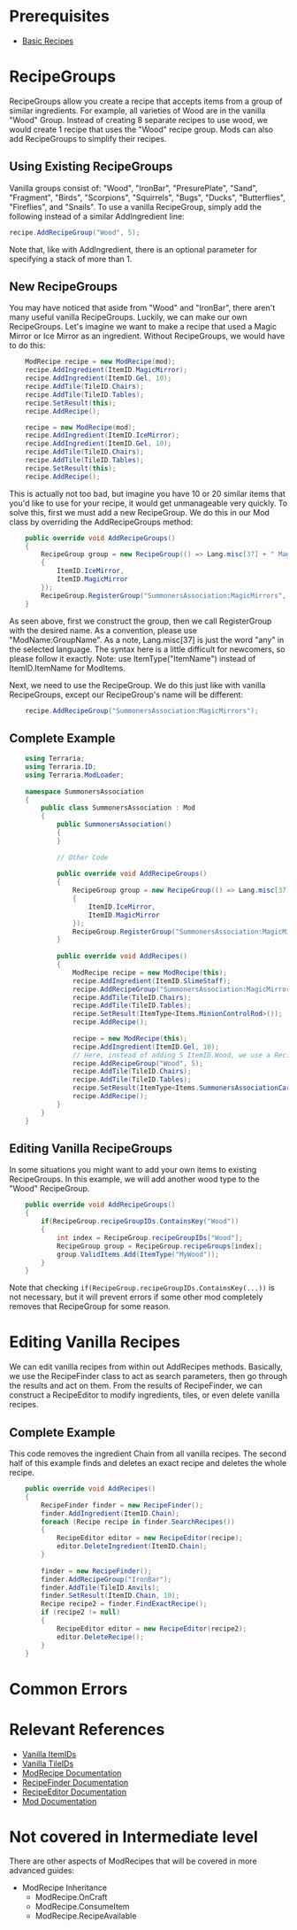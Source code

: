 # Prerequisites 
* [Basic Recipes](Basic-Recipes)

# RecipeGroups
RecipeGroups allow you create a recipe that accepts items from a group of similar ingredients. For example, all varieties of Wood are in the vanilla "Wood" Group. Instead of creating 8 separate recipes to use wood, we would create 1 recipe that uses the "Wood" recipe group. Mods can also add RecipeGroups to simplify their recipes.

## Using Existing RecipeGroups
Vanilla groups consist of: "Wood", "IronBar", "PresurePlate", "Sand", "Fragment", "Birds", "Scorpions", "Squirrels", "Bugs", "Ducks", "Butterflies", "Fireflies", and "Snails". To use a vanilla RecipeGroup, simply add the following instead of a similar AddIngredient line:
```csharp
recipe.AddRecipeGroup("Wood", 5);
```
Note that, like with AddIngredient, there is an optional parameter for specifying a stack of more than 1.

## New RecipeGroups
You may have noticed that aside from "Wood" and "IronBar", there aren't many useful vanilla RecipeGroups. Luckily, we can make our own RecipeGroups. Let's imagine we want to make a recipe that used a Magic Mirror or Ice Mirror as an ingredient. Without RecipeGroups, we would have to do this:
```csharp
    ModRecipe recipe = new ModRecipe(mod);
    recipe.AddIngredient(ItemID.MagicMirror);
    recipe.AddIngredient(ItemID.Gel, 10);
    recipe.AddTile(TileID.Chairs);
    recipe.AddTile(TileID.Tables);
    recipe.SetResult(this);
    recipe.AddRecipe();

    recipe = new ModRecipe(mod);
    recipe.AddIngredient(ItemID.IceMirror);
    recipe.AddIngredient(ItemID.Gel, 10);
    recipe.AddTile(TileID.Chairs);
    recipe.AddTile(TileID.Tables);
    recipe.SetResult(this);
    recipe.AddRecipe();
```
This is actually not too bad, but imagine you have 10 or 20 similar items that you'd like to use for your recipe, it would get unmanageable very quickly. To solve this, first we must add a new RecipeGroup. We do this in our Mod class by overriding the AddRecipeGroups method:
```csharp
    public override void AddRecipeGroups()
    {
    	RecipeGroup group = new RecipeGroup(() => Lang.misc[37] + " Magic Mirror", new int[]
    	{
    		ItemID.IceMirror,
    		ItemID.MagicMirror
    	});
    	RecipeGroup.RegisterGroup("SummonersAssociation:MagicMirrors", group);
    }
```
As seen above, first we construct the group, then we call RegisterGroup with the desired name. As a convention, please use "ModName:GroupName". As a note, Lang.misc[37] is just the word "any" in the selected language. The syntax here is a little difficult for newcomers, so please follow it exactly. Note: use ItemType("ItemName") instead of ItemID.ItemName for ModItems.

Next, we need to use the RecipeGroup. We do this just like with vanilla RecipeGroups, except our RecipeGroup's name will be different:
```csharp
    recipe.AddRecipeGroup("SummonersAssociation:MagicMirrors");
```
## Complete Example
```csharp
    using Terraria;
    using Terraria.ID;
    using Terraria.ModLoader;
    
    namespace SummonersAssociation
    {
    	public class SummonersAssociation : Mod
    	{
    		public SummonersAssociation()
    		{
    		}
    
    		// Other Code
    
    		public override void AddRecipeGroups()
    		{
    			RecipeGroup group = new RecipeGroup(() => Lang.misc[37] + " Magic Mirror", new int[]
    			{
    				ItemID.IceMirror,
    				ItemID.MagicMirror
    			});
    			RecipeGroup.RegisterGroup("SummonersAssociation:MagicMirrors", group);
    		}
    
    		public override void AddRecipes()
    		{
    			ModRecipe recipe = new ModRecipe(this);
    			recipe.AddIngredient(ItemID.SlimeStaff);
    			recipe.AddRecipeGroup("SummonersAssociation:MagicMirrors");
    			recipe.AddTile(TileID.Chairs);
    			recipe.AddTile(TileID.Tables);
    			recipe.SetResult(ItemType<Items.MinionControlRod>());
    			recipe.AddRecipe();
    
    			recipe = new ModRecipe(this);
    			recipe.AddIngredient(ItemID.Gel, 10);
    			// Here, instead of adding 5 ItemID.Wood, we use a RecipeGroup to specify all types of Wood in a single recipe.
    			recipe.AddRecipeGroup("Wood", 5);
    			recipe.AddTile(TileID.Chairs);
    			recipe.AddTile(TileID.Tables);
    			recipe.SetResult(ItemType<Items.SummonersAssociationCard>());
    			recipe.AddRecipe();
    		}
    	}
    }
```
## Editing Vanilla RecipeGroups
In some situations you might want to add your own items to existing RecipeGroups. In this example, we will add another wood type to the "Wood" RecipeGroup.
```csharp
    public override void AddRecipeGroups()
    {
    	if(RecipeGroup.recipeGroupIDs.ContainsKey("Wood"))
    	{
    		int index = RecipeGroup.recipeGroupIDs["Wood"];
    		RecipeGroup group = RecipeGroup.recipeGroups[index];
    		group.ValidItems.Add(ItemType("MyWood"));
    	}
    }
```
Note that checking `if(RecipeGroup.recipeGroupIDs.ContainsKey(...))` is not necessary, but it will prevent errors if some other mod completely removes that RecipeGroup for some reason.

# Editing Vanilla Recipes
We can edit vanilla recipes from within out AddRecipes methods. Basically, we use the RecipeFinder class to act as search parameters, then go through the results and act on them. From the results of RecipeFinder, we can construct a RecipeEditor to modify ingredients, tiles, or even delete vanilla recipes.

## Complete Example
This code removes the ingredient Chain from all vanilla recipes. The second half of this example finds and deletes an exact recipe and deletes the whole recipe.
```csharp
    public override void AddRecipes()
    {
    	RecipeFinder finder = new RecipeFinder();
    	finder.AddIngredient(ItemID.Chain);
    	foreach (Recipe recipe in finder.SearchRecipes())
    	{
    		RecipeEditor editor = new RecipeEditor(recipe);
    		editor.DeleteIngredient(ItemID.Chain);
    	}
    
    	finder = new RecipeFinder();
    	finder.AddRecipeGroup("IronBar");
    	finder.AddTile(TileID.Anvils);
    	finder.SetResult(ItemID.Chain, 10);
    	Recipe recipe2 = finder.FindExactRecipe();
    	if (recipe2 != null)
    	{
    		RecipeEditor editor = new RecipeEditor(recipe2);
    		editor.DeleteRecipe();
    	}
    }
```
# Common Errors

# Relevant References
* [Vanilla ItemIDs](https://github.com/bluemagic123/tModLoader/wiki/Vanilla-Item-IDs)
* [Vanilla TileIDs](https://github.com/bluemagic123/tModLoader/wiki/Vanilla-Tile-IDs)
* [ModRecipe Documentation](http://blushiemagic.github.io/tModLoader/html/class_terraria_1_1_mod_loader_1_1_mod_recipe.html)
* [RecipeFinder Documentation](http://blushiemagic.github.io/tModLoader/html/class_terraria_1_1_mod_loader_1_1_recipe_finder.html)
* [RecipeEditor Documentation](http://blushiemagic.github.io/tModLoader/html/class_terraria_1_1_mod_loader_1_1_recipe_editor.html)
* [Mod Documentation](http://blushiemagic.github.io/tModLoader/html/class_terraria_1_1_mod_loader_1_1_mod.html)

# Not covered in Intermediate level
There are other aspects of ModRecipes that will be covered in more advanced guides:
* ModRecipe Inheritance
  * ModRecipe.OnCraft
  * ModRecipe.ConsumeItem
  * ModRecipe.RecipeAvailable